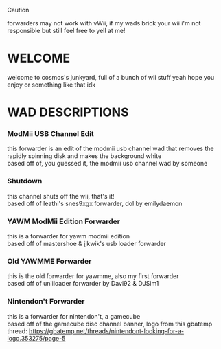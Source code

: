 > [!CAUTION]  
> forwarders may not work with vWii, if my wads brick your wii i'm not responsible but still feel free to yell at me!

# WELCOME
welcome to cosmos's junkyard, full of a bunch of wii stuff
yeah hope you enjoy or something like that idk

# WAD DESCRIPTIONS
### ModMii USB Channel Edit
this forwarder is an edit of the modmii usb channel wad that removes the rapidly spinning disk and makes the background white
<br> based off of, you guessed it, the modmii usb channel wad by someone
### Shutdown
this channel shuts off the wii, that's it!
<br> based off of leathl's snes9xgx forwarder, dol by emilydaemon
### YAWM ModMii Edition Forwarder
this is a forwarder for yawm modmii edition
<br> based off of mastershoe & jjkwik's usb loader forwarder
### Old YAWMME Forwarder
this is the old forwarder for yawmme, also my first forwarder
<br> based off of uniiloader forwarder by Davi92 & DJSim1
### Nintendon't Forwarder
this is a forwarder for nintendon't, a gamecube
<br> based off of the gamecube disc channel banner, logo from this gbatemp thread: https://gbatemp.net/threads/nintendont-looking-for-a-logo.353275/page-5
